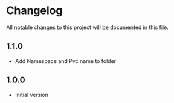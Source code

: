 # Changelog

All notable changes to this project will be documented in this file.

## 1.1.0

- Add Namespace and Pvc name to folder

## 1.0.0

- Initial version
